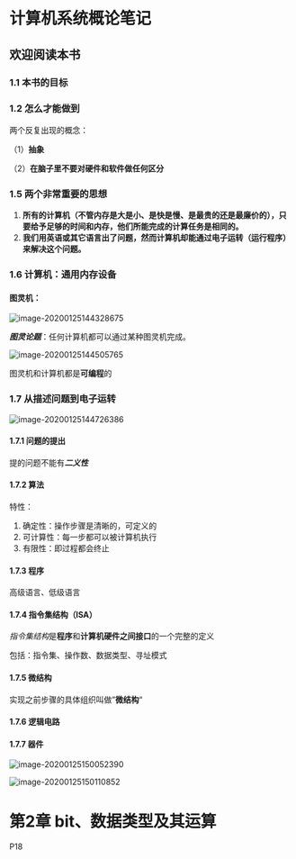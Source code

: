 # 计算机系统概论笔记

## 欢迎阅读本书

### 1.1 本书的目标

### 1.2 怎么才能做到

两个反复出现的概念：

（1）**抽象**

（2）**在脑子里不要对硬件和软件做任何区分**

### 1.5 两个非常重要的思想

1. **所有的计算机（不管内存是大是小、是快是慢、是最贵的还是最廉价的），只要给予足够的时间和内存，他们所能完成的计算任务是相同的。**
2. **我们用英语或其它语言出了问题，然而计算机却能通过电子运转（运行程序）来解决这个问题。**

### 1.6 计算机：通用内存设备

#### 图灵机：

![image-20200125144328675](\Pictures\image-20200125144328675.png)

***图灵论题***：任何计算机都可以通过某种图灵机完成。



![image-20200125144505765](\Pictures\image-20200125144505765.png)

[^图]:通用图灵机的黑箱模型

图灵机和计算机都是**可编程**的

### 1.7 从描述问题到电子运转

![image-20200125144726386](\Pictures\image-20200125144726386.png)

#### 1.7.1 问题的提出

提的问题不能有***二义性***

#### 1.7.2 算法

特性：

1. 确定性：操作步骤是清晰的，可定义的
2. 可计算性：每一步都可以被计算机执行
3. 有限性：即过程都会终止

#### 1.7.3 程序

高级语言、低级语言

#### 1.7.4 指令集结构（ISA）

*指令集结构*是**程序**和**计算机硬件之间接口**的一个完整的定义

包括：指令集、操作数、数据类型、寻址模式

#### 1.7.5 微结构

实现之前步骤的具体组织叫做”**微结构**“

#### 1.7.6 逻辑电路

#### 1.7.7 器件

![image-20200125150052390](\Pictures\image-20200125150052390.png)

![image-20200125150110852](\Pictures\image-20200125150110852.png)

# 第2章 bit、数据类型及其运算

P18